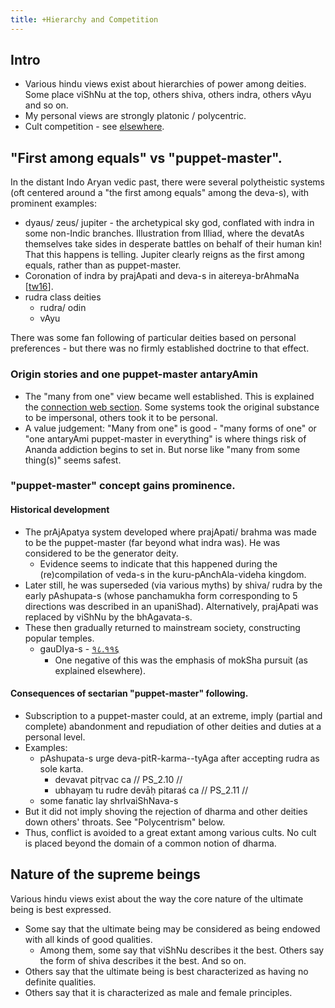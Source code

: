 ```yaml
---
title: +Hierarchy and Competition
---
```


## Intro
- Various hindu views exist about hierarchies of power among deities. Some place viShNu at the top, others shiva, others indra, others vAyu and so on.
- My personal views are strongly platonic / polycentric.
- Cult competition - see [elsewhere](/kalpAntaram/dharmaH/vishvAsaH/meta-dharma/social-cultivation/hindu-id/cult-competition).

## "First among equals" vs "puppet-master".
In the distant Indo Aryan vedic past, there were several polytheistic systems (oft centered around a "the first among equals" among the deva-s), with prominent examples:
- dyaus/ zeus/ jupiter - the archetypical sky god, conflated with indra in some non-Indic branches. Illustration from Illiad, where the devatAs themselves take sides in desperate battles on behalf of their human kin! That this happens is telling. Jupiter clearly reigns as the first among equals, rather than as puppet-master. 
- Coronation of indra by prajApati and deva-s in aitereya-brAhmaNa \[[tw16](https://twitter.com/Dauhshanti/status/762961718058160128)\].
- rudra class deities
    - rudra/ odin
    - vAyu

There was some fan following of particular deities based on personal preferences - but there was no firmly established doctrine to that effect.

### Origin stories and one puppet-master antaryAmin
- The "many from one" view became well established. This is explained the [connection web section](../../../Rtam/). Some systems took the original substance to be impersonal, others took it to be personal.
- A value judgement: "Many from one" is good - "many forms of one" or "one antaryAmi puppet-master in everything" is where things risk of Ananda addiction begins to set in. But norse like "many from some thing(s)" seems safest.

### "puppet-master" concept gains prominence.
#### Historical development
- The prAjApatya system developed where prajApati/ brahma was made to be the puppet-master (far beyond what indra was). He was considered to be the generator deity.
    - Evidence seems to indicate that this happened during the (re)compilation of veda-s in the kuru-pAnchAla-videha kingdom.
- Later still, he was superseded (via various myths) by shiva/ rudra by the early pAshupata-s (whose panchamukha form corresponding to 5 directions was described in an upaniShad). Alternatively, prajApati was replaced by viShNu by the bhAgavata-s.
- These then gradually returned to mainstream society, constructing popular temples.
    - gauDIya-s - [१८.११६](http://vanisource.org/wiki/CC_Madhya_18.116)
        - One negative of this was the emphasis of mokSha pursuit (as explained elsewhere).

#### Consequences of sectarian "puppet-master" following.
- Subscription to a puppet-master could, at an extreme, imply (partial and complete) abandonment and repudiation of other deities and duties at a personal level.
- Examples:
    - pAshupata-s urge deva-pitR-karma--tyAga after accepting rudra as sole karta.
        - devavat pitṛvac ca // PS_2.10 //
        - ubhayaṃ tu rudre devāḥ pitaraś ca // PS_2.11 //
    - some fanatic lay shrIvaiShNava-s
- But it did not imply shoving the rejection of dharma and other deities down others' throats. See "Polycentrism" below.
- Thus, conflict is avoided to a great extant among various cults. No cult is placed beyond the domain of a common notion of dharma.

## Nature of the supreme beings
Various hindu views exist about the way the core nature of the ultimate being is best expressed.
- Some say that the ultimate being may be considered as being endowed with all kinds of good qualities.
    - Among them, some say that viShNu describes it the best. Others say the form of shiva describes it the best. And so on.
- Others say that the ultimate being is best characterized as having no definite qualities.
- Others say that it is characterized as male and female principles.
